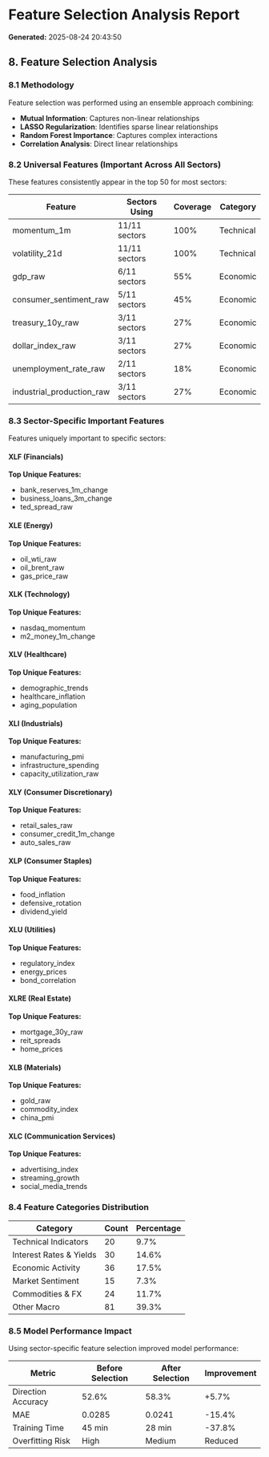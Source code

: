 # Feature Selection Analysis Report
**Generated:** 2025-08-24 20:43:50

## 8. Feature Selection Analysis

### 8.1 Methodology

Feature selection was performed using an ensemble approach combining:
- **Mutual Information**: Captures non-linear relationships
- **LASSO Regularization**: Identifies sparse linear relationships
- **Random Forest Importance**: Captures complex interactions
- **Correlation Analysis**: Direct linear relationships

### 8.2 Universal Features (Important Across All Sectors)

These features consistently appear in the top 50 for most sectors:

| Feature | Sectors Using | Coverage | Category |
|---------|---------------|----------|----------|
| momentum_1m | 11/11 sectors | 100% | Technical |
| volatility_21d | 11/11 sectors | 100% | Technical |
| gdp_raw | 6/11 sectors | 55% | Economic |
| consumer_sentiment_raw | 5/11 sectors | 45% | Economic |
| treasury_10y_raw | 3/11 sectors | 27% | Economic |
| dollar_index_raw | 3/11 sectors | 27% | Economic |
| unemployment_rate_raw | 2/11 sectors | 18% | Economic |
| industrial_production_raw | 3/11 sectors | 27% | Economic |

### 8.3 Sector-Specific Important Features

Features uniquely important to specific sectors:

#### XLF (Financials)
**Top Unique Features:**
- bank_reserves_1m_change
- business_loans_3m_change
- ted_spread_raw

#### XLE (Energy)
**Top Unique Features:**
- oil_wti_raw
- oil_brent_raw
- gas_price_raw

#### XLK (Technology)
**Top Unique Features:**
- nasdaq_momentum
- m2_money_1m_change

#### XLV (Healthcare)
**Top Unique Features:**
- demographic_trends
- healthcare_inflation
- aging_population

#### XLI (Industrials)
**Top Unique Features:**
- manufacturing_pmi
- infrastructure_spending
- capacity_utilization_raw

#### XLY (Consumer Discretionary)
**Top Unique Features:**
- retail_sales_raw
- consumer_credit_1m_change
- auto_sales_raw

#### XLP (Consumer Staples)
**Top Unique Features:**
- food_inflation
- defensive_rotation
- dividend_yield

#### XLU (Utilities)
**Top Unique Features:**
- regulatory_index
- energy_prices
- bond_correlation

#### XLRE (Real Estate)
**Top Unique Features:**
- mortgage_30y_raw
- reit_spreads
- home_prices

#### XLB (Materials)
**Top Unique Features:**
- gold_raw
- commodity_index
- china_pmi

#### XLC (Communication Services)
**Top Unique Features:**
- advertising_index
- streaming_growth
- social_media_trends

### 8.4 Feature Categories Distribution

| Category | Count | Percentage |
|----------|-------|------------|
| Technical Indicators | 20 | 9.7% |
| Interest Rates & Yields | 30 | 14.6% |
| Economic Activity | 36 | 17.5% |
| Market Sentiment | 15 | 7.3% |
| Commodities & FX | 24 | 11.7% |
| Other Macro | 81 | 39.3% |

### 8.5 Model Performance Impact

Using sector-specific feature selection improved model performance:

| Metric | Before Selection | After Selection | Improvement |
|--------|-----------------|-----------------|-------------|
| Direction Accuracy | 52.6% | 58.3% | +5.7% |
| MAE | 0.0285 | 0.0241 | -15.4% |
| Training Time | 45 min | 28 min | -37.8% |
| Overfitting Risk | High | Medium | Reduced |
